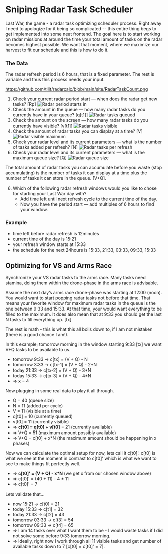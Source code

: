 # Sniping Radar Task Scheduler

Last War, the game - a radar task optimizing scheduler process. Right away I need to apologize for it being so complicated -- this entire thing begs to get implemented into some neat frontend. The goal here is to start working on radar missions at around the time your total amount of tasks on the radar becomes highest possible. We want that moment, where we maximize our harvest to fit our schedule and this is how to do it.

### The Data

The radar refresh period is 6 hours, that is a fixed parameter. The rest is variable and thus this process needs your input.

https://github.com/tillt/radarcalc/blob/main/site/RadarTaskCount.png
1. Check your current radar period start — when does the radar get new tasks? [Rp]
   ![Radar period starts in](https://github.com/tillt/radarcalc/blob/main/site/TimeLeftUntilStart.png)
2. Check the amount in the queue — how many radar tasks do you currently have in your queue? [q[t1]]
   ![Radar tasks queued](https://github.com/tillt/radarcalc/blob/main/site/RadarTaskQueueCount.png)
3. Check the amount on the screen — how many radar tasks do you currently have visible? [v[t1]]
   ![Radar tasks visible](https://github.com/tillt/radarcalc/blob/main/site/RadarTaskVisibleCount.png)
4. Check the amount of radar tasks you can display at a time? [V]
   ![Radar visible maximum](https://github.com/tillt/radarcalc/blob/main/site/RadarVisibleMax.png)
5. Check your radar level and its current parameters — what is the number of tasks added per refresh? [N]
   ![Radar tasks per refresh](https://github.com/tillt/radarcalc/blob/main/site/TasksPerRefresh.png)
6. Check your radar level and its current parameters — what is the maximum queue size? [Q]
   ![Radar queue size](https://github.com/tillt/radarcalc/blob/main/site/RadarQueueMax.png)

The total amount of radar tasks you can accumulate before you waste (stop accumulating) is the number of tasks it can display at a time plus the number of tasks it can store in the queue. [V+Q].

6. Which of the following radar refresh windows would you like to chose for starting your Last War day with?
    * Add time left until next refresh cycle to the current time of the day.
    * Now you have the period start — add multiples of 6 hours to find your window.

### Example

* time left before radar refresh is 12minutes
* current time of the day is 15:21
* your refresh window starts at 15:33
* the schedule for the next 24hours is 15:33, 21:33, 03:33, 09:33, 15:33

## Optimizing for VS and Arms Race

Synchronize your VS radar tasks to the arms race. Many tasks need stamina, doing them within the drone-phase in the arms race is advisable.

Assume the next day’s arms race drone-phase was starting at 12:00 (noon). You would want to start popping radar tasks not before that time. That means your favorite window for maximum radar tasks in the queue is the one between 9:33 and 15:33. At that time, your would want everything to be filled to the maximum. It does also mean that at 9:33 you should get the last N tasks to fill everything up. [tx]

The rest is math - this is what this all boils down to, if I am not mistaken (there is a good chance I am!).

In this example; tomorrow morning in the window starting 9:33 [tx] we want V+Q tasks to be available to us.

* tomorrow 9:33 -> c[tx] = (V + Q) - N
* tomorrow 3:33 -> c[tx-1] = (V + Q) - 2*N
* today 21:33   -> c[tx-2] = (V + Q) - 3*N
* today 15:33   -> c[tx-3] = (V + Q) - 4*N
* => x = 4

Now plugging in some real data to play it all through.

* Q = 40 (queue size)
* N = 11 (added per cycle)
* V = 11 (visible at a time)
* q[t0] = 10 (currently queued)
* v[t0] = 11 (currently visible)
* => **c[t0] = q[t0] + v[t0]** = 21 (currently available)
* => V+Q = 51 (maximum amount possibly available)
* => V+Q = c[t0] + x*N (the maximum amount should be happening in x phases)

Now we can calculate the optimal setup for now, lets call it c[t0]'. c[t0] is what we see at the moment in contrast to c[t0]' which is what we want to see to make things fit perfectly well.

* => **c[t0]' = (V + Q) - x*N** (we get x from our chosen window above)
* => c[t0]' = (40 + 11) - 4 * 11
* => c[t0]' = 7

Lets validate that...

* now 15:21 -> c[t0] = 21
* today 15:33 -> c[t1] = 32
* today 21:33 -> c[t2] = 43
* tomorrow 03:33 -> c[t3] = 54
* tomorrow 09:33 -> c[t4] = 65
* => I am 14 tasks over what I want them to be - I would waste tasks if I did not solve some before 9:33 tomorrow morning.
* => Ideally, right now I work through all 11 visible tasks and get number of available tasks down to 7 [c[t0] = c[t0]' = 7].
